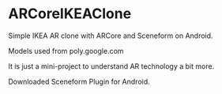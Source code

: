 # ARCoreIKEAClone
Simple IKEA AR clone with ARCore and Sceneform on Android.


Models used from poly.google.com

It is just a mini-project to understand AR technology a bit more.

Downloaded Sceneform Plugin for Android.
